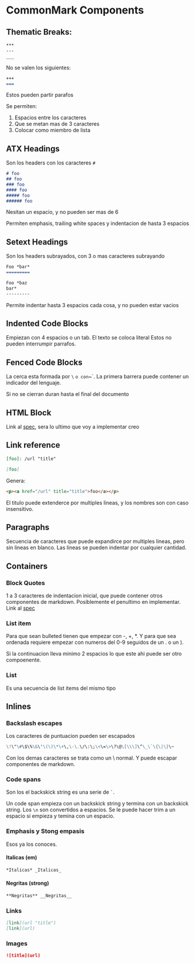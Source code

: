 CommonMark Components
=====================

Thematic Breaks:
----------------

~~~ markdown
***
---
___
~~~~

No se valen los siguientes:

~~~ markdown
+++
===
~~~

Estos pueden partir parafos

Se permiten:

1. Espacios entre los caracteres
2. Que se metan mas de 3 caracteres
3. Colocar como miembro de lista

ATX Headings
------------

Son los headers con los caracteres `#`

~~~ markdown
# foo
## foo
### foo
#### foo
##### foo
###### foo
~~~

Nesitan un espacio, y no pueden ser mas de 6

Permiten emphasis, trailing white spaces y indentacion de hasta 3 espacios

Setext Headings
---------------

Son los headers subrayados, con 3 o mas caracteres subrayando

~~~ markdown
Foo *bar*
=========

Foo *baz
bar*
---------
~~~

Permite indentar hasta 3 espacios cada cosa, y no pueden estar vacios

Indented Code Blocks
--------------------

Empiezan con 4 espacios o un tab. El texto se coloca literal Estos no pueden
interrumpir parrafos.

Fenced Code Blocks
------------------

La cerca esta formada por `\` ` o con `~`. La primera barrera puede contener un
indicador del lenguaje.

Si no se cierran duran hasta el final del documento

HTML Block
----------

Link al [spec](https://spec.commonmark.org/0.29/#html-block), sera lo ultimo
que voy a implementar creo

Link reference
--------------

~~~ markdown
[foo]: /url "title"

[foo]
~~~

Genera:

~~~ html
<p><a href="/url" title="title">foo</a></p>
~~~

El titulo puede extenderce por multiples lineas, y los nombres son con caso
insensitivo.

Paragraphs
----------

Secuencia de caracteres que puede expandirce por multiples lineas, pero sin
lineas en blanco. Las lineas se pueden indentar por cualquier cantidad.

Containers
----------

### Block Quotes

1 a 3 caracteres de indentacion inicial, que puede contener otros componentes
de markdown. Posiblemente el penultimo en implementar. Link al
[spec](https://spec.commonmark.org/0.29/#block-quotes)

### List item

Para que sean bulleted tienen que empezar con -, +, \*. Y para que sea ordenada requiere empezar con numeros del 0-9 seguidos de un . o un ).

Si la continuacion lleva minimo 2 espacios lo que este ahi puede ser otro
compoenente.

### List

Es una secuencia de list items del mismo tipo

Inlines
-------

### Backslash escapes

Los caracteres de puntuacion pueden ser escapados

~~~ markdown
\!\"\#\$\%\&\'\(\)\*\+\,\-\.\/\:\;\<\=\>\?\@\[\\\]\^\_\`\{\|\}\~
~~~

Con los demas caracteres se trata como un \ normal. Y puede escapar componentes
de markdown.

### Code spans

Son los el backskick string es una serie de `` ` ``.

Un code span empieza con un backskick string y termina con un backskick string.
Los `\n` son convertidos a espacios. Se le puede hacer trim a un espacio si
empieza y temina con un espacio.

### Emphasis y Stong empasis

Esos ya los conoces. 

#### Italicas (em)

~~~ markdown
*Italicas* _Italicas_
~~~

#### Negritas (strong)

~~~ markdown
**Negritas** __Negritas__
~~~~

### Links

~~~ markdown
[link](url "title")
[link](url)
~~~~

### Images

~~~ markdown
![title](url)
~~~
